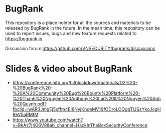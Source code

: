 # BugRank

This repository is a place holder for all the sources and materials to be released by BugRank in the future. In the mean time, this repository can be used to report issues, bugs and new feature requests related to https://bugrank.io. 

Discussion forum https://github.com/VNSECURITY/bugrank/discussions 

# Slides & video about BugRank 

* https://conference.hitb.org/hitblockdown/materials/D2%20-%20BugRank%20-%20A%20Community%20Bug%20Bounty%20Platform%20-%20Thanh%20Nguyen%20Anthony%20Lai%20&%20Nguyen%20Anh%20Quynh.pdf?fbclid=IwAR3JmgEj5xffm4EI6NyjKnoeMV19fODroLOQgqTlJSzYkoJogHReV5aRMfM
* https://www.youtube.com/watch?v=BkAz7j4G6V8&ab_channel=HackInTheBoxSecurityConference

